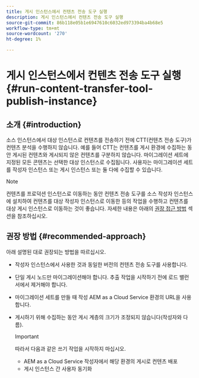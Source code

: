 ```yaml
---
title: 게시 인스턴스에서 컨텐츠 전송 도구 실행
description: 게시 인스턴스에서 컨텐츠 전송 도구 실행
source-git-commit: 86b118e05b1e6947610c6032ed973394ba4b68e5
workflow-type: tm+mt
source-wordcount: '270'
ht-degree: 1%

---
```



# 게시 인스턴스에서 컨텐츠 전송 도구 실행 {#run-content-transfer-tool-publish-instance}

## 소개 {#introduction}

소스 인스턴스에서 대상 인스턴스로 컨텐츠를 전송하기 전에 CTT(컨텐츠 전송 도구)가 컨텐츠 분석을 수행하지 않습니다. 예를 들어 CTT는 컨텐츠를 게시 환경에 수집하는 동안 게시된 컨텐츠와 게시되지 않은 컨텐츠를 구분하지 않습니다. 마이그레이션 세트에 지정된 모든 콘텐츠는 선택한 대상 인스턴스로 수집됩니다. 사용자는 마이그레이션 세트를 작성자 인스턴스 또는 게시 인스턴스 또는 둘 다에 수집할 수 있습니다.

>[!NOTE]
>컨텐츠를 프로덕션 인스턴스로 이동하는 동안 컨텐츠 전송 도구를 소스 작성자 인스턴스에 설치하여 컨텐츠를 대상 작성자 인스턴스로 이동한 등의 작업을 수행하고 컨텐츠를 대상 게시 인스턴스로 이동하는 것이 좋습니다. 자세한 내용은 아래의 [권장 접근 방법](#recommended-approach) 섹션을 참조하십시오.

## 권장 방법 {#recommended-approach}

아래 설명된 대로 권장되는 방법을 따르십시오.

* 작성자 인스턴스에서 사용한 것과 동일한 버전의 컨텐츠 전송 도구를 사용합니다.

* 단일 게시 노드만 마이그레이션해야 합니다. 추출 작업을 시작하기 전에 로드 밸런서에서 제거해야 합니다.

* 마이그레이션 세트를 만들 때 작성 AEM as a Cloud Service 환경의 URL을 사용합니다.

* 게시하기 위해 수집하는 동안 게시 계층의 크기가 조정되지 않습니다(작성자와 다름).

   >[!IMPORTANT]
   >따라서 다음과 같은 쓰기 작업을 시작하지 마십시오.
   > * AEM as a Cloud Service 작성자에서 해당 환경의 게시로 컨텐츠 배포
   > * 게시 인스턴스 간 사용자 동기화

